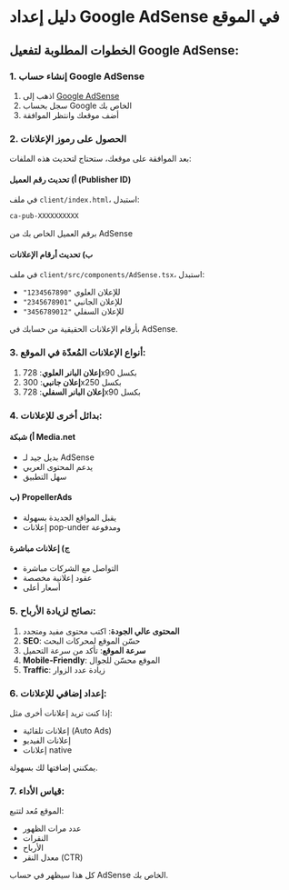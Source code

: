 # دليل إعداد Google AdSense في الموقع

## الخطوات المطلوبة لتفعيل Google AdSense:

### 1. إنشاء حساب Google AdSense
1. اذهب إلى [Google AdSense](https://www.google.com/adsense/)
2. سجل بحساب Google الخاص بك
3. أضف موقعك وانتظر الموافقة

### 2. الحصول على رموز الإعلانات

بعد الموافقة على موقعك، ستحتاج لتحديث هذه الملفات:

#### أ) تحديث رقم العميل (Publisher ID)
في ملف `client/index.html`، استبدل:
```html
ca-pub-XXXXXXXXXX
```
برقم العميل الخاص بك من AdSense

#### ب) تحديث أرقام الإعلانات
في ملف `client/src/components/AdSense.tsx`، استبدل:
- `"1234567890"` للإعلان العلوي
- `"2345678901"` للإعلان الجانبي  
- `"3456789012"` للإعلان السفلي

بأرقام الإعلانات الحقيقية من حسابك في AdSense.

### 3. أنواع الإعلانات المُعدّة في الموقع:

1. **إعلان البانر العلوي**: 728x90 بكسل
2. **إعلان جانبي**: 300x250 بكسل
3. **إعلان البانر السفلي**: 728x90 بكسل

### 4. بدائل أخرى للإعلانات:

#### أ) شبكة Media.net
- بديل جيد لـ AdSense
- يدعم المحتوى العربي
- سهل التطبيق

#### ب) PropellerAds
- يقبل المواقع الجديدة بسهولة
- إعلانات pop-under ومدفوعة

#### ج) إعلانات مباشرة
- التواصل مع الشركات مباشرة
- عقود إعلانية مخصصة
- أسعار أعلى

### 5. نصائح لزيادة الأرباح:

1. **المحتوى عالي الجودة**: اكتب محتوى مفيد ومتجدد
2. **SEO**: حسّن الموقع لمحركات البحث
3. **سرعة الموقع**: تأكد من سرعة التحميل
4. **Mobile-Friendly**: الموقع محسّن للجوال
5. **Traffic**: زيادة عدد الزوار

### 6. إعداد إضافي للإعلانات:

إذا كنت تريد إعلانات أخرى مثل:
- إعلانات تلقائية (Auto Ads)
- إعلانات الفيديو
- إعلانات native

يمكنني إضافتها لك بسهولة.

### 7. قياس الأداء:

الموقع مُعد لتتبع:
- عدد مرات الظهور
- النقرات
- الأرباح
- معدل النقر (CTR)

كل هذا سيظهر في حساب AdSense الخاص بك.